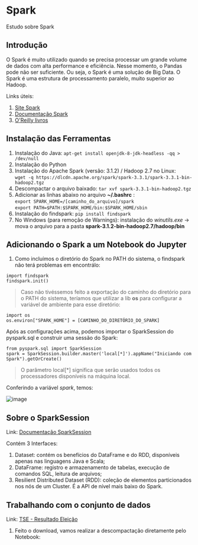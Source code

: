 # Spark
Estudo sobre Spark

## Introdução
O Spark é muito utilizado quando se precisa processar um grande volume de dados com alta performance e eficiência. Nesse momento, o Pandas pode não ser suficiente. Ou seja, o Spark é uma solução de Big Data. O Spark é uma estrutura de processamento paralelo, muito superior ao Hadoop.

Links úteis:
1. [Site Spark](https://spark.apache.org)
2. [Documentação Spark](https://spark.apache.org/documentation.html)
3. [O'Reilly livros](https://www.oreilly.com/beta-search/?q=pyspark&type=book&order_by=relevance)
## Instalação das Ferramentas
1. Instalação do Java: ``` apt-get install openjdk-8-jdk-headless -qq > /dev/null ``` 
2. Instalação do Python
3. Instalação do Apache Spark (versão: 3.1.2) / Hadoop 2.7 no Linux: </br>
``` wget -q https://dlcdn.apache.org/spark/spark-3.3.1/spark-3.3.1-bin-hadoop2.tgz ```
4. Descompactar o arquivo baixado: ``` tar xvf spark-3.3.1-bin-hadoop2.tgz ```
5. Adicionar as linhas abaixo no arquivo **~/.bashrc** : </br>
``` export SPARK_HOME=/[caminho_do_arquivo]/spark ```</br>
``` export PATH=$PATH:$SPARK_HOME/bin:$SPARK_HOME/sbin ```
6. Instalação do findspark: ``` pip install findspark ```
7. No Windows (para remoção de Warnings): instalação do *winutils.exe* -> mova o arquivo para a pasta **spark-3.1.2-bin-hadoop2.7/hadoop/bin**

## Adicionando o Spark a um Notebook do Jupyter
1. Como incluímos o diretório do Spark no PATH do sistema, o findspark não terá problemas em encontrálo:
``` 
import findspark
findspark.init() 
```
> Caso não tivéssemos feito a exportação do caminho do diretório para o PATH do sistema, teríamos que utilizar a lib **os** para configurar a variável de ambiente para esse diretório:
```
import os
os.environ["SPARK_HOME"] = [CAMINHO_DO_DIRETÓRIO_DO_SPARK]
```
Após as configurações acima, podemos importar o SparkSession do pyspark.sql e construir uma sessão do Spark:
```
from pyspark.sql import SparkSession
spark = SparkSession.builder.master('local[*]').appName("Iniciando com Spark").getOrCreate()
```
> O parâmetro local[*] significa que serão usados todos os processadores disponíveis na máquina local.

Conferindo a variável *spark*, temos:

![image](https://user-images.githubusercontent.com/39681960/203611034-7ce2291d-9c89-46dc-a464-1f304eb97741.png)

## Sobre o SparkSession
Link: [Documentação SparkSession](https://spark.apache.org/docs/latest/api/python/reference/pyspark.sql/api/pyspark.sql.SparkSession.html)

Contém 3 Interfaces:
1. Dataset: contém os benefícios do DataFrame e do RDD, disponíveis apenas nas linguagens Java e Scala;
2. DataFrame: registro e armazenamento de tabelas, execução de comandos SQL, leitura de arquivos;
3. Resilient Distributed Dataset (RDD): coleção de elementos particionados nos nós de um Cluster. É a API de nível mais baixo do Spark.

## Trabalhando com o conjunto de dados
Link:
[TSE - Resultado Eleição](https://cdn.tse.jus.br/estatistica/sead/odsele/votacao_candidato_munzona/votacao_candidato_munzona_2022.zip)

1. Feito o download, vamos realizar a descompactação diretamente pelo Notebook:
```

```




















